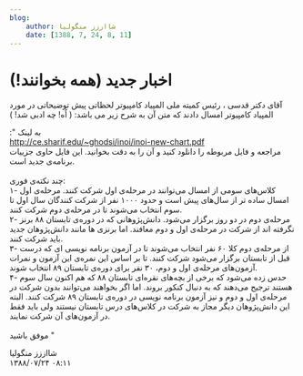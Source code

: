 ```yaml
---
blog:
    author: شااززز منگولیا
    date: [1388, 7, 24, 8, 11]
---
```

# اخبار جدید (همه بخوانند!)

<div class="cnt">
آقای دکتر قدسی ، رئیس کمیته ملی المپیاد کامپیوتر لحظاتی پیش توضیحاتی در مورد المپیاد کامپیوتر امسال دادند که متن آن به شرح زیر می باشد: ( اُه! چه ادبی شد! )<p></p>
<p>:" به لینک<br/><a class="postlink" href="http://ce.sharif.edu/%7Eghodsi/inoi/inoi-new-chart.pdf">http://ce.sharif.edu/~ghodsi/inoi/inoi-new-chart.pdf</a><br/>مراجعه و فایل مربوطه را دانلود کنید و آن را به دقت بخوانید. این فایل حاوی جزییات برنامه‌ی جدید است.<br/><br/>چند نکته‌ی فوری:<br/>۱-
کلاس‌های سومی از امسال می‌توانند در مرحله‌ی اول شرکت کنند. مرحله‌ی اول
امسال ساده تر از سال‌های پیش است و حدود ۱۰۰۰ نفر از شرکت کنندگان سال
اول تا سوم انتخاب می‌شوند تا در مرحله‌ی دوم شرکت کنند.<br/>۲- مرحله‌ی
دوم در دو روز برگزار می‌شود. دانش‌پژوهانی که در دوره‌ی تابستان ۸۸ برنز
نگرفته اند از شرکت در مرحله‌ی اول و دوم معافند. اما برنزی ها مانند
دانش‌پژوهان جدید باید شرکت کنند.<br/>۳- از مرحله‌ی دوم کلا ۶۰ نفر انتخاب
می‌شوند تا در آزمون برنامه نویسی ای که درست قبل از تابستان برگزار
می‌شود شرکت کنند. تا بر اساس این نمره‌ی این آزمون و نمرات آزمون‌های
مرحله‌ی اول و دوم، ۳۰ نفر برای دوره‌ی تابستان ۸۹ انتخاب شوند.<br/>۴- حدس
زده می‌شود که برخی از بچه‌های نقره‌ای تابستان ۸۸ که هم اکنون سال سوم
هستند ترجیح می‌دهند که به دنبال کنکور بروند. اما اگر بخواهند می‌توانند
بدون شرکت در مرحله‌ی اول و دوم و نیز آزمون برنامه نویسی در دوره‌ی
تابستان ۸۹ شرکت کنند. البته این دانش‌پژوهان دیگر مجاز به شرکت در
کلاس‌های درس تابستان نیستند ولی باید فقط در آزمون‌های آن شرکت نمایند.<br/><br/>موفق باشید "</p>
</div>

<div class="blog-info">
    <div class="blog-author">شااززز منگولیا</div>
    <div class="blog-date">۱۳۸۸/۰۷/۲۴ ۰۸:۱۱</div>
</div>

